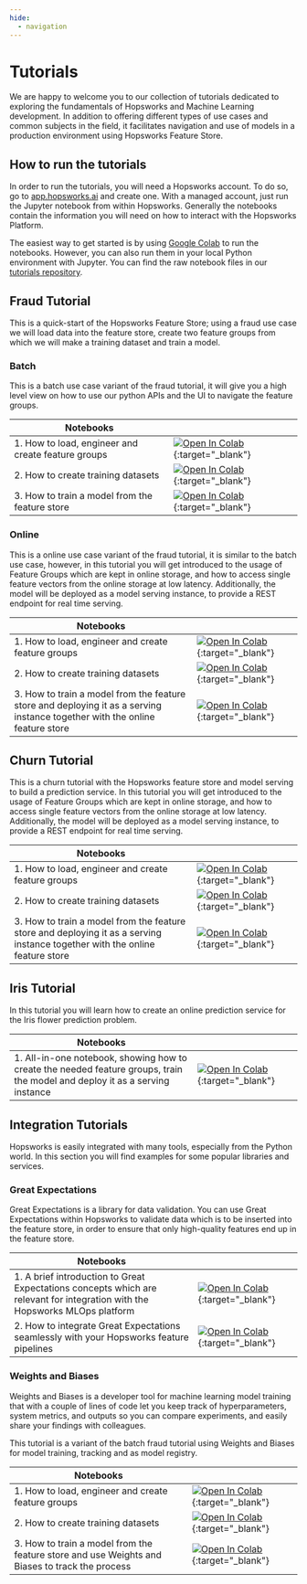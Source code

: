 ```yaml
---
hide:
  - navigation
---
```


# Tutorials

We are happy to welcome you to our collection of tutorials dedicated to exploring the fundamentals of Hopsworks and Machine Learning development. In addition to offering different types of use cases and common subjects in the field, it facilitates navigation and use of models in a production environment using Hopsworks Feature Store.

## How to run the tutorials

In order to run the tutorials, you will need a Hopsworks account. To do so, go to [app.hopsworks.ai](https://app.hopsworks.ai) and create one. With a managed account, just run the Jupyter notebook from within Hopsworks.
Generally the notebooks contain the information you will need on how to interact with the Hopsworks Platform.

The easiest way to get started is by using [Google Colab](https://colab.research.google.com/) to run the notebooks. However, you can also run them in your local Python environment with Jupyter.
You can find the raw notebook files in our [tutorials repository](https://github.com/logicalclocks/hopsworks-tutorials).

## Fraud Tutorial

This is a quick-start of the Hopsworks Feature Store; using a fraud use case we will load data into the feature store, create two feature groups from which we will make a training dataset and train a model.

### Batch
This is a batch use case variant of the fraud tutorial, it will give you a high level view on how to use our python APIs and the UI to navigate the feature groups.

| Notebooks   |                                      |
| ----------- | ------------------------------------ |
| 1. How to load, engineer and create feature groups | [![Open In Colab](https://colab.research.google.com/assets/colab-badge.svg)](https://colab.research.google.com/github/logicalclocks/hopsworks-tutorials/blob/master/fraud_batch/1_feature_groups.ipynb){:target="_blank"}        |
| 2. How to create training datasets                 | [![Open In Colab](https://colab.research.google.com/assets/colab-badge.svg)](https://colab.research.google.com/github/logicalclocks/hopsworks-tutorials/blob/master/fraud_batch/2_feature_view_creation.ipynb){:target="_blank"} |
| 3. How to train a model from the feature store     | [![Open In Colab](https://colab.research.google.com/assets/colab-badge.svg)](https://colab.research.google.com/github/logicalclocks/hopsworks-tutorials/blob/master/fraud_batch/3_model_training.ipynb){:target="_blank"}        |

### Online
This is a online use case variant of the fraud tutorial, it is similar to the batch use case, however, in this tutorial you will get introduced to the usage of Feature Groups which are kept in online storage, and how to access single feature vectors from the online storage
at low latency. Additionally, the model will be deployed as a model serving instance, to provide a REST endpoint for real time serving.

| Notebooks   |                                      |
| ----------- | ------------------------------------ |
| 1. How to load, engineer and create feature groups | [![Open In Colab](https://colab.research.google.com/assets/colab-badge.svg)](https://colab.research.google.com/github/logicalclocks/hopsworks-tutorials/blob/master/fraud_online/1_feature_groups.ipynb){:target="_blank"}        |
| 2. How to create training datasets                 | [![Open In Colab](https://colab.research.google.com/assets/colab-badge.svg)](https://colab.research.google.com/github/logicalclocks/hopsworks-tutorials/blob/master/fraud_online/2_feature_view_creation.ipynb){:target="_blank"} |
| 3. How to train a model from the feature store and deploying it as a serving instance together with the online feature store | [![Open In Colab](https://colab.research.google.com/assets/colab-badge.svg)](https://colab.research.google.com/github/logicalclocks/hopsworks-tutorials/blob/master/fraud_online/3_model_training.ipynb){:target="_blank"}        |

## Churn Tutorial

This is a churn tutorial with the Hopsworks feature store and model serving to build a prediction service. In this tutorial you will get introduced to the usage of Feature Groups which are kept in online storage, and how to access single feature vectors from the online storage
at low latency. Additionally, the model will be deployed as a model serving instance, to provide a REST endpoint for real time serving.

| Notebooks   |                                      |
| ----------- | ------------------------------------ |
| 1. How to load, engineer and create feature groups | [![Open In Colab](https://colab.research.google.com/assets/colab-badge.svg)](https://colab.research.google.com/github/logicalclocks/hopsworks-tutorials/blob/master/churn/1_feature_groups.ipynb){:target="_blank"}        |
| 2. How to create training datasets                 | [![Open In Colab](https://colab.research.google.com/assets/colab-badge.svg)](https://colab.research.google.com/github/logicalclocks/hopsworks-tutorials/blob/master/churn/2_feature_view_creation.ipynb){:target="_blank"} |
| 3. How to train a model from the feature store and deploying it as a serving instance together with the online feature store | [![Open In Colab](https://colab.research.google.com/assets/colab-badge.svg)](https://colab.research.google.com/github/logicalclocks/hopsworks-tutorials/blob/master/churn/3_model_training.ipynb){:target="_blank"}        |

## Iris Tutorial

In this tutorial you will learn how to create an online prediction service for the Iris flower prediction problem.

| Notebooks   |                                      |
| ----------- | ------------------------------------ |
| 1. All-in-one notebook, showing how to create the needed feature groups, train the model and deploy it as a serving instance | [![Open In Colab](https://colab.research.google.com/assets/colab-badge.svg)](https://colab.research.google.com/github/logicalclocks/hopsworks-tutorials/blob/master/iris/iris_sklearn.ipynb){:target="_blank"}        |

## Integration Tutorials

Hopsworks is easily integrated with many tools, especially from the Python world. In this section you will find examples for some popular libraries and services.

### Great Expectations

Great Expectations is a library for data validation. You can use Great Expectations within Hopsworks to validate data which is to be inserted into the feature store, in order to ensure that only high-quality features end up in the feature store.

| Notebooks   |                                      |
| ----------- | ------------------------------------ |
| 1. A brief introduction to Great Expectations concepts which are relevant for integration with the Hopsworks MLOps platform | [![Open In Colab](https://colab.research.google.com/assets/colab-badge.svg)](https://colab.research.google.com/github/logicalclocks/hopsworks-tutorials/blob/master/integrations/great_expectations/Great_Expectations_Hopsworks_Concepts.ipynb){:target="_blank"} |
| 2. How to integrate Great Expectations seamlessly with your Hopsworks feature pipelines | [![Open In Colab](https://colab.research.google.com/assets/colab-badge.svg)](https://colab.research.google.com/github/logicalclocks/hopsworks-tutorials/blob/master/integrations/great_expectations/fraud_batch_data_validation.ipynb){:target="_blank"} |

### Weights and Biases

Weights and Biases is a developer tool for machine learning model training that with a couple of lines of code let you keep track of hyperparameters, system metrics, and outputs so you can compare experiments, and easily share your findings with colleagues.

This tutorial is a variant of the batch fraud tutorial using Weights and Biases for model training, tracking and as model registry.

| Notebooks   |                                      |
| ----------- | ------------------------------------ |
| 1. How to load, engineer and create feature groups | [![Open In Colab](https://colab.research.google.com/assets/colab-badge.svg)](https://colab.research.google.com/github/logicalclocks/hopsworks-tutorials/blob/master/integrations/wandb/1_feature_groups.ipynb){:target="_blank"}        |
| 2. How to create training datasets                 | [![Open In Colab](https://colab.research.google.com/assets/colab-badge.svg)](https://colab.research.google.com/github/logicalclocks/hopsworks-tutorials/blob/master/integrations/wandb/2_feature_view_creation.ipynb){:target="_blank"} |
| 3. How to train a model from the feature store and use Weights and Biases to track the process | [![Open In Colab](https://colab.research.google.com/assets/colab-badge.svg)](https://colab.research.google.com/github/logicalclocks/hopsworks-tutorials/blob/master/integrations/wandb/3_model_training.ipynb){:target="_blank"}        |
